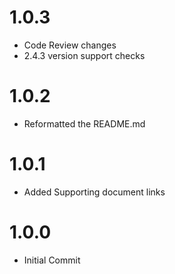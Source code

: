 1.0.3
=====
* Code Review changes
* 2.4.3 version support checks

1.0.2
=====
* Reformatted the README.md

1.0.1
=====
* Added Supporting document links

1.0.0
=====
* Initial Commit
